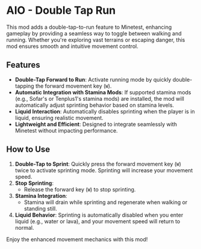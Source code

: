 # AIO - Double Tap Run

This mod adds a double-tap-to-run feature to Minetest, enhancing gameplay by providing a seamless way to toggle between walking and running. Whether you're exploring vast terrains or escaping danger, this mod ensures smooth and intuitive movement control.

## Features

- **Double-Tap Forward to Run**: Activate running mode by quickly double-tapping the forward movement key (`W`).
- **Automatic Integration with Stamina Mods**: If supported stamina mods (e.g., Sofar's or Tenplus1's stamina mods) are installed, the mod will automatically adjust sprinting behavior based on stamina levels.
- **Liquid Interaction**: Automatically disables sprinting when the player is in liquid, ensuring realistic movement.
- **Lightweight and Efficient**: Designed to integrate seamlessly with Minetest without impacting performance.

## How to Use

1. **Double-Tap to Sprint**: Quickly press the forward movement key (`W`) twice to activate sprinting mode. Sprinting will increase your movement speed.
2. **Stop Sprinting**:
   - Release the forward key (`W`) to stop sprinting.
3. **Stamina Integration**:
   - Stamina will drain while sprinting and regenerate when walking or standing still.
4. **Liquid Behavior**: Sprinting is automatically disabled when you enter liquid (e.g., water or lava), and your movement speed will return to normal.

Enjoy the enhanced movement mechanics with this mod!
